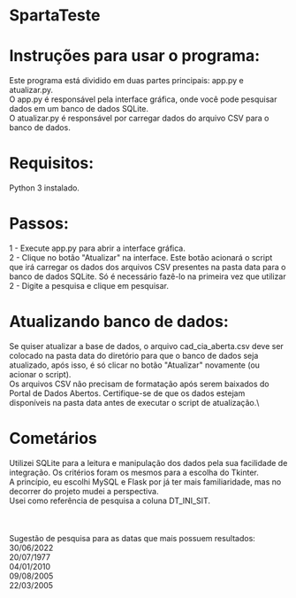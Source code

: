 # SpartaTeste

# Instruções para usar o programa:
Este programa está dividido em duas partes principais: app.py e atualizar.py.\
O app.py é responsável pela interface gráfica, onde você pode pesquisar dados em um banco de dados SQLite.\
O atualizar.py é responsável por carregar dados do arquivo CSV para o banco de dados.

# Requisitos:
Python 3 instalado.

# Passos:
1 - Execute app.py para abrir a interface gráfica.\
2 - Clique no botão "Atualizar" na interface. Este botão acionará o script que irá carregar os dados dos arquivos CSV presentes na pasta data para o banco de dados SQLite. Só é necessário fazê-lo na primeira vez que utilizar\
2 - Digite a pesquisa e clique em pesquisar.

# Atualizando banco de dados:
Se quiser atualizar a base de dados, o arquivo cad_cia_aberta.csv deve ser colocado na pasta data do diretório para que o banco de dados seja atualizado, após isso, é só clicar no botão "Atualizar" novamente (ou acionar o script).\
Os arquivos CSV não precisam de formatação após serem baixados do Portal de Dados Abertos. Certifique-se de que os dados estejam disponíveis na pasta data antes de executar o script de atualização.\

# Cometários
Utilizei SQLite para a leitura e manipulação dos dados pela sua facilidade de integração. Os critérios foram os mesmos para a escolha do Tkinter.\
A princípio, eu escolhi MySQL e Flask por já ter mais familiaridade, mas no decorrer do projeto mudei a perspectiva.\
Usei como referência de pesquisa a coluna DT_INI_SIT.\
\
\
\
Sugestão de pesquisa para as datas que mais possuem resultados:\
30/06/2022\
20/07/1977\
04/01/2010\
09/08/2005\
22/03/2005
